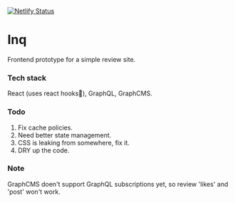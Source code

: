 [![Netlify Status](https://api.netlify.com/api/v1/badges/adb3887e-4a9f-48c9-b25f-f65ebdfeb2bc/deploy-status)](https://app.netlify.com/sites/inq/deploys)

# Inq

Frontend prototype for a simple review site.

### Tech stack

React (uses react hooks🥳), GraphQL, GraphCMS.

### Todo

1. Fix cache policies.
2. Need better state management.
3. CSS is leaking from somewhere, fix it.
4. DRY up the code.

### Note

GraphCMS doen't support GraphQL subscriptions yet, so review 'likes' and 'post' won't work.
